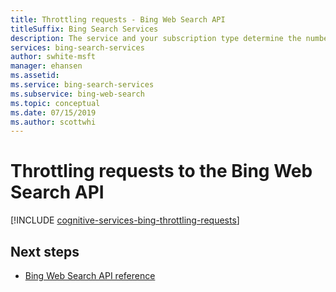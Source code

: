 ```yaml
---
title: Throttling requests - Bing Web Search API
titleSuffix: Bing Search Services
description: The service and your subscription type determine the number of queries per second (QPS) that you can make.
services: bing-search-services
author: swhite-msft
manager: ehansen
ms.assetid:
ms.service: bing-search-services
ms.subservice: bing-web-search
ms.topic: conceptual
ms.date: 07/15/2019
ms.author: scottwhi
---
```


# Throttling requests to the Bing Web Search API

[!INCLUDE [cognitive-services-bing-throttling-requests](../../includes/bing-throttling-requests.md)]

## Next steps

* [Bing Web Search API reference](reference/endpoints.md)
